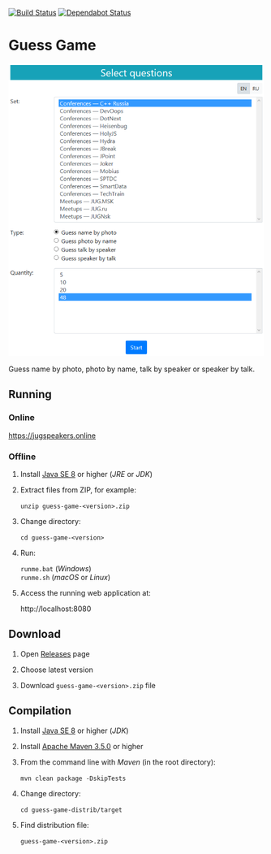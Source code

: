 [![Build Status](https://travis-ci.org/jugrugroup/guess-game.svg?branch=master)](https://travis-ci.org/jugrugroup/guess-game)
[![Dependabot Status](https://badgen.net/dependabot/JugruGroup/guess-game)](https://dependabot.com)

# Guess Game

![Screenshot](/images/screenshot.png)

Guess name by photo, photo by name, talk by speaker or speaker by talk.

## Running

### Online

https://jugspeakers.online

### Offline

1. Install [Java SE 8](http://www.oracle.com/technetwork/java/javase/downloads/index.html) or higher (*JRE* or *JDK*) 

1. Extract files from ZIP, for example:

    `unzip guess-game-<version>.zip`
    
1. Change directory:

    `cd guess-game-<version>`

1. Run:

    `runme.bat` (*Windows*)  
    `runme.sh` (*macOS* or *Linux*)

1. Access the running web application at:

    http://localhost:8080

## Download

1. Open [Releases](https://github.com/dbelob/guess-game/releases) page

1. Choose latest version

1. Download `guess-game-<version>.zip` file

## Compilation

1. Install [Java SE 8](http://www.oracle.com/technetwork/java/javase/downloads/index.html) or higher (*JDK*) 

1. Install [Apache Maven 3.5.0](https://maven.apache.org/download.cgi) or higher 

1. From the command line with *Maven* (in the root directory):

    `mvn clean package -DskipTests`
    
1. Change directory:

    `cd guess-game-distrib/target`

1. Find distribution file:

    `guess-game-<version>.zip`

